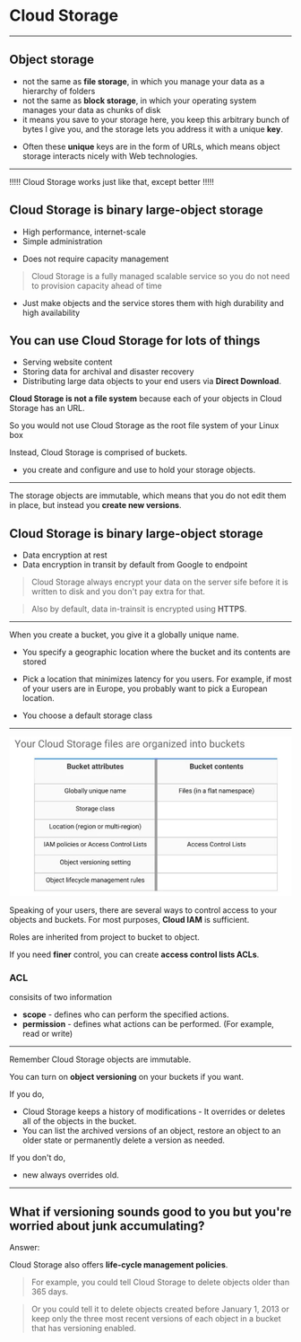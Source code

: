 # Cloud Storage

----
## Object storage
* not the same as **file storage**, in which you manage your data as a hierarchy of folders
* not the same as **block storage**, in which your operating system manages your data as chunks of disk
* it means you save to your storage here, you keep this arbitrary bunch of bytes I give you, and the storage lets you address it with a unique **key**.
 - Often these **unique** keys are in the form of URLs, which means object storage interacts nicely with Web technologies.

 ----
 !!!!! Cloud Storage works just like that, except better !!!!!

## Cloud Storage is binary large-object storage
* High performance, internet-scale
* Simple administration
 - Does not require capacity management

> Cloud Storage is a fully managed scalable service so you do not need to provision capacity ahead of time
* Just make objects and the service stores them with high durability and high availability

## You can use Cloud Storage for lots of things
* Serving website content
* Storing data for archival and disaster recovery
* Distributing large data objects to your end users via **Direct Download**.

**Cloud Storage is not a file system** because each of your objects in Cloud Storage has an URL.

So you would not use Cloud Storage as the root file system of your Linux box

Instead, Cloud Storage is comprised of buckets.
* you create and configure and use to hold your storage objects.

----
The storage objects are immutable, which means that you do not edit them in place, but instead you **create new versions**.

## Cloud Storage is binary large-object storage
* Data encryption at rest
* Data encryption in transit by default from Google to endpoint

> Cloud Storage always encrypt your data on the server sife before it is written to disk and you don't pay extra for that.

> Also by default, data in-trainsit is encrypted using **HTTPS**.

----
When you create a bucket, you give it a globally unique name.
* You specify a geographic location where the bucket and its contents are stored
 - Pick a location that minimizes latency for you users. For example, if most of your users are in Europe, you probably want to pick a European location.
* You choose a default storage class

----
![objects and buckets organization](Images/GCP4.JPG "objects and buckets organization")

Speaking of your users, there are several ways to control access to your objects and buckets. For most purposes, **Cloud IAM** is sufficient.

Roles are inherited from project to bucket to object.

If you need **finer** control, you can create **access control lists ACLs**. 

### ACL
consisits of two information
* **scope** - defines who can perform the specified actions.
* **permission** - defines what actions can be performed. (For example, read or write)

----
Remember Cloud Storage objects are immutable.

You can turn on **object versioning** on your buckets if you want. 

If you do, 
* Cloud Storage keeps a history of modifications - It overrides or deletes all of the objects in the bucket.
* You can list the archived versions of an object, restore an object to an older state or permanently delete a version as needed.

If you don't do,
* new always overrides old.

----
## What if versioning sounds good to you but you're worried about junk accumulating?

Answer:

Cloud Storage also offers **life-cycle management policies**.

> For example, you could tell Cloud Storage to delete objects older than 365 days.

> Or you could tell it to delete objects created before January 1, 2013 or keep only the three most recent versions of each object in a bucket that has versioning enabled. 